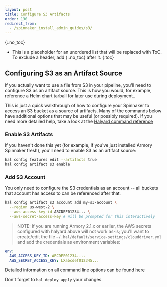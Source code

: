 ```yaml
---
layout: post
title: Configure S3 Artifacts
order: 130
redirect_from:
  - /spinnaker_install_admin_guides/s3/
---
```

{:.no_toc}
* This is a placeholder for an unordered list that will be replaced with ToC. To exclude a header, add {:.no_toc} after it.
{:toc}

## Configuring S3 as an Artifact Source

If you actually want to use a file from S3 in your pipeline,
you'll need to configure S3 as an artifact source.  This is how you would,
for example, reference a Helm chart tarball for later use during
deployment..

This is just a quick walkthrough of how to configure your Spinnaker to access
an S3 bucket as a source of artifacts.  Many of the commands below have
additional options that may be useful (or possibly required).  If you need
more detailed help, take a look at the
[Halyard command reference](https://www.spinnaker.io/reference/halyard/commands/#hal-config-artifact-s3-account)

### Enable S3 Artifacts

If you haven't done this yet (for example, if you've just installed Armory
Spinnaker fresh), you'll need to enable S3 as an artifact source:

```bash
hal config features edit --artifacts true
hal config artifact s3 enable
```

### Add S3 Account

You only need to configure the S3 credentials as an account -- all buckets
that account has access to can be referenced after that.

```bash
hal config artifact s3 account add my-s3-account \
  --region us-west-2 \
  --aws-access-key-id ABCDEF01234... \
  --aws-secret-access-key # Will be prompted for this interactively
```

> NOTE:  If you are running Armory 2.1.x or earlier, the AWS secrets configured
> with halyard above will not work as-is; you'll want to create/edit the file
> `~/.hal/default/service-settings/clouddriver.yml` and add the credentials as
> environment variables:
```yaml
env:
  AWS_ACCESS_KEY_ID: ABCDEF01234....
  AWS_SECRET_ACCESS_KEY: LXabcdef012345...
```

Detailed information on all command line options can be found [here](https://www.spinnaker.io/reference/halyard/commands/#hal-config-artifact-s3-account-add)

Don't forget to `hal deploy apply` your changes.



